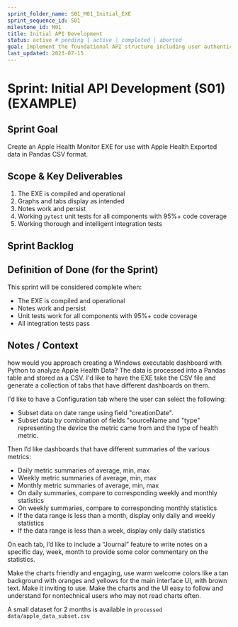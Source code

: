 ```yaml
---
sprint_folder_name: S01_M01_Initial_EXE
sprint_sequence_id: S01
milestone_id: M01
title: Initial API Development
status: active # pending | active | completed | aborted
goal: Implement the foundational API structure including user authentication, basic project endpoints, and the initial database models.
last_updated: 2023-07-15
---
```


# Sprint: Initial API Development (S01) (EXAMPLE)

## Sprint Goal
Create an Apple Health Monitor EXE for use with Apple Health Exported data in Pandas CSV format.

## Scope & Key Deliverables
1. The EXE is compiled and operational
2. Graphs and tabs display as intended
3. Notes work and persist
4. Working `pytest` unit tests for all components with 95%+ code coverage
5. Working thorough and intelligent integration tests


## Sprint Backlog


## Definition of Done (for the Sprint)
This sprint will be considered complete when:

- The EXE is compiled and operational
- Notes work and persist
- Unit tests work for all components with 95%+ code coverage
- All integration tests pass

## Notes / Context
how would you approach creating a Windows executable dashboard with Python to analyze Apple Health Data? The data is processed into a Pandas table and stored as a CSV. I'd like to have the EXE take the CSV file and generate a collection of tabs that have different dashboards on them.

I'd like to have a Configuration tab where the user can select the following:
- Subset data on date range using field "creationDate".
- Subset data by combination of fields "sourceName and "type" representing the device the metric came from and the type of health metric.

Then I’d like dashboards that have different summaries of the various metrics:
- Daily metric summaries of average, min, max
- Weekly metric summaries of average, min, max
- Monthly metric summaries of average, min, max
- On daily summaries, compare to corresponding weekly and monthly statistics
- On weekly summaries, compare to corresponding monthly statistics
- If the data range is less than a month, display only daily and weekly statistics
- If the data range is less than a week, display only daily statistics

On each tab, I’d like to include a “Journal” feature to write notes on a specific day, week, month to provide some color commentary on the statistics.

Make the charts friendly and engaging, use warm welcome colors like a tan background with oranges and yellows for the main interface UI, with brown text. Make it inviting to use. Make the charts and the UI easy to follow and understand for nontechnical users who may not read charts often.

A small dataset for 2 months is available in `processed data/apple_data_subset.csv`

